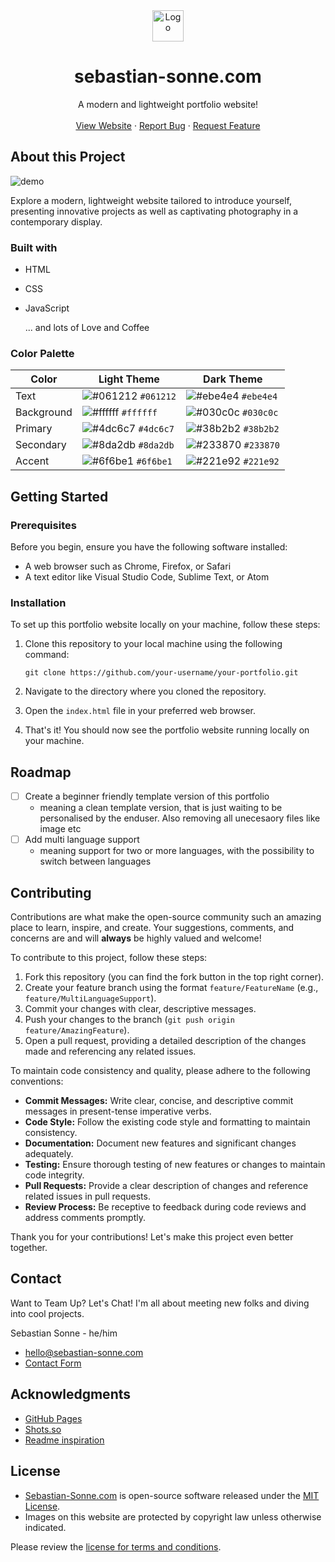 <div align="center">
  <img alt="Logo" src="https://raw.githubusercontent.com/sebastian-sonne/sebastian-sonne.com/main/img/favicon.ico" width="50" />
</div>
<h1 align="center">
  sebastian-sonne.com
</h1>

<p align="center">
    A modern and lightweight portfolio website!
    <br />
    <br />
    <a href="https://sebastian-sonne.com">View Website</a>
    ·
    <a href="https://github.com/sebastian-sonne/sebastian-sonne.com/issues">Report Bug</a>
    ·
    <a href="https://github.com/sebastian-sonne/sebastian-sonne.com/issues">Request Feature</a>
</p>

## About this Project

![demo](https://raw.githubusercontent.com/sebastian-sonne/sebastian-sonne.com/main/img/homepage.png)

Explore a modern, lightweight website tailored to introduce yourself, presenting innovative projects as well as captivating photography in a contemporary display.

### Built with

* HTML
* CSS
* JavaScript

    ... and lots of Love and Coffee

### Color Palette


| Color       | Light Theme                                                               | Dark Theme                                                               |
| ----------------- | ---------------------------------------------------------------------------------- | ---------------------------------------------------------------------------------- |
| Text        | ![#061212](https://via.placeholder.com/10/061212?text=+) `#061212` | ![#ebe4e4](https://via.placeholder.com/10/ebe4e4?text=+) `#ebe4e4` |
| Background  | ![#ffffff](https://via.placeholder.com/10/ffffff?text=+) `#ffffff` | ![#030c0c](https://via.placeholder.com/10/030c0c?text=+) `#030c0c` |
| Primary     | ![#4dc6c7](https://via.placeholder.com/10/4dc6c7?text=+) `#4dc6c7` | ![#38b2b2](https://via.placeholder.com/10/38b2b2?text=+) `#38b2b2` |
| Secondary   | ![#8da2db](https://via.placeholder.com/10/8da2db?text=+) `#8da2db` | ![#233870](https://via.placeholder.com/10/233870?text=+) `#233870` |
| Accent      | ![#6f6be1](https://via.placeholder.com/10/6f6be1?text=+) `#6f6be1` | ![#221e92](https://via.placeholder.com/10/221e92?text=+) `#221e92` |



## Getting Started


### Prerequisites

Before you begin, ensure you have the following software installed:

- A web browser such as Chrome, Firefox, or Safari
- A text editor like Visual Studio Code, Sublime Text, or Atom

### Installation

To set up this portfolio website locally on your machine, follow these steps:

1. Clone this repository to your local machine using the following command:
   ```
   git clone https://github.com/your-username/your-portfolio.git
   ```

2. Navigate to the directory where you cloned the repository.

3. Open the `index.html` file in your preferred web browser.

4. That's it! You should now see the portfolio website running locally on your machine.


## Roadmap

- [ ] Create a beginner friendly template version of this portfolio
  - meaning a clean template version, that is just waiting to be personalised by the enduser. Also removing all unecesaory files like image etc
- [ ] Add multi language support
  - meaning support for two or more languages, with the possibility to switch between languages


## Contributing

Contributions are what make the open-source community such an amazing place to learn, inspire, and create. Your suggestions, comments, and concerns are and will **always** be highly valued and welcome!

To contribute to this project, follow these steps:

1. Fork this repository (you can find the fork button in the top right corner).
2. Create your feature branch using the format `feature/FeatureName` (e.g., `feature/MultiLanguageSupport`).
3. Commit your changes with clear, descriptive messages.
4. Push your changes to the branch (`git push origin feature/AmazingFeature`).
5. Open a pull request, providing a detailed description of the changes made and referencing any related issues.

To maintain code consistency and quality, please adhere to the following conventions:

- **Commit Messages:** Write clear, concise, and descriptive commit messages in present-tense imperative verbs.
- **Code Style:** Follow the existing code style and formatting to maintain consistency.
- **Documentation:** Document new features and significant changes adequately.
- **Testing:** Ensure thorough testing of new features or changes to maintain code integrity.
- **Pull Requests:** Provide a clear description of changes and reference related issues in pull requests.
- **Review Process:** Be receptive to feedback during code reviews and address comments promptly.

Thank you for your contributions! Let's make this project even better together.

## Contact

Want to Team Up? Let's Chat! I'm all about meeting new folks and diving into cool projects.

Sebastian Sonne - he/him

* <a href="mailto:hello@sebastian-sonne.com">hello@sebastian-sonne.com</a>
* [Contact Form](https://sebastian-sonne.com/contact)



## Acknowledgments

* [GitHub Pages](https://pages.github.com)
* [Shots.so](https://shots.so)
* [Readme inspiration](https://github.com/othneildrew/Best-README-Template)





## License

* [Sebastian-Sonne.com](https://sebastian-sonne.com) is open-source software released under the [MIT License](LICENSE). 
* Images on this website are protected by copyright law unless otherwise indicated.

Please review the [license for terms and conditions](LICENSE).

